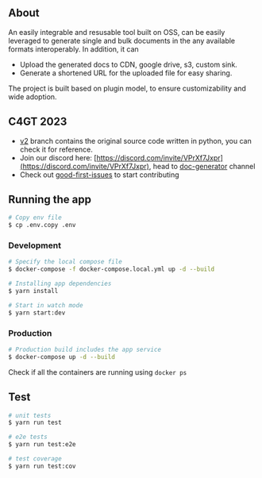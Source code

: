 
## About

An easily integrable and resusable tool built on OSS, can be easily leveraged to generate single and bulk documents in the any available formats interoperably.
In addition, it can
- Upload the generated docs to CDN, google drive, s3, custom sink.
- Generate a shortened URL for the uploaded file for easy sharing.

The project is built based on plugin model, to ensure customizability and wide adoption.

## C4GT 2023
- [v2](https://github.com/Samagra-Development/Doc-Generator/tree/v2) branch contains the original source code written in python, you can check it for reference.
- Join our discord here: [https://discord.com/invite/VPrXf7Jxpr](https://discord.com/invite/VPrXf7Jxpr), head to [doc-generator](https://discord.com/channels/973851473131761674/1107697276475941024) channel
- Check out [good-first-issues](https://github.com/Samagra-Development/Doc-Generator/issues?q=is%3Aissue+is%3Aopen+label%3A%22good+first+issue%22) to start contributing

## Running the app

```bash
# Copy env file
$ cp .env.copy .env
```

### Development

```bash
# Specify the local compose file
$ docker-compose -f docker-compose.local.yml up -d --build

# Installing app dependencies
$ yarn install

# Start in watch mode
$ yarn start:dev
```

### Production

```bash
# Production build includes the app service
$ docker-compose up -d --build
```

Check if all the containers are running using `docker ps`

## Test

```bash
# unit tests
$ yarn run test

# e2e tests
$ yarn run test:e2e

# test coverage
$ yarn run test:cov
```
